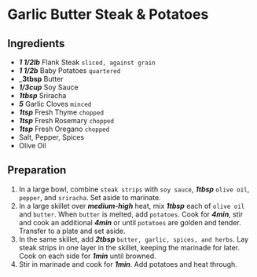 # Garlic Butter Steak & Potatoes
## Ingredients

+ ___1 1/2lb___ Flank Steak `sliced, against grain`
+ ___1 1/2b___ Baby Potatoes `quartered`
+ ___3tbsp__ Butter
+ ___1/3cup___ Soy Sauce
+ ___1tbsp___ Sriracha
+ ___5___ Garlic Cloves `minced`
+ ___1tsp___ Fresh Thyme `chopped`
+ ___1tsp___ Fresh Rosemary `chopped`
+ ___1tsp___ Fresh Oregano `chopped`
+ Salt, Pepper, Spices
+ Olive Oil

## Preparation

1. In a large bowl, combine `steak strips` with `soy sauce`, ___1tbsp___ `olive oil`, `pepper`, and `sriracha`. Set aside to marinate.
2. In a large skillet over ___medium-high___ heat, mix ___1tbsp___ each of `olive oil` and `butter`. When `butter` is melted, add `potatoes`. Cook for ___4min___, stir and cook an additional ___4min___ or until `potatoes` are golden and tender. Transfer to a plate and set aside.
3. In the same skillet, add ___2tbsp___ `butter, garlic, spices, and herbs`. Lay steak strips in one layer in the skillet, keeping the marinade for later. Cook on each side for ___1min___ until browned.
4. Stir in marinade and cook for ___1min___. Add potatoes and heat through.